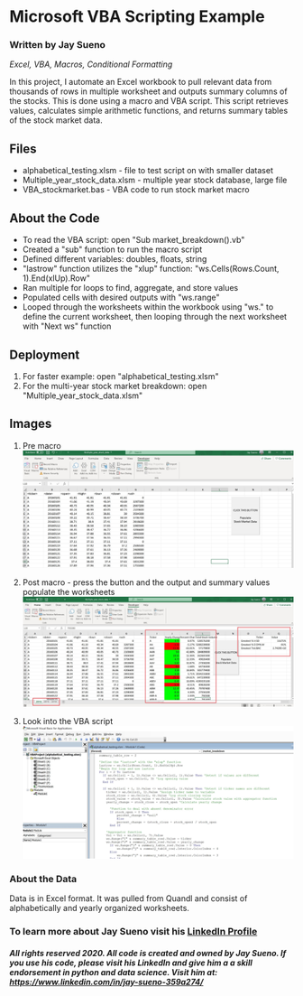 # Microsoft VBA Scripting Example
### Written by Jay Sueno
_Excel, VBA, Macros, Conditional Formatting_

In this project, I automate an Excel workbook to pull relevant data from thousands of rows in multiple worksheet and outputs summary columns of the stocks. This is done using a macro and VBA script. This script retrieves values, calculates simple arithmetic functions, and returns summary tables of the stock market data.

## Files

* alphabetical_testing.xlsm - file to test script on with smaller dataset
* Multiple_year_stock_data.xlsm - multiple year stock database, large file
* VBA_stockmarket.bas - VBA code to run stock market macro

## About the Code

* To read the VBA script: open "Sub market_breakdown().vb"
* Created a "sub" function to run the macro script
* Defined different variables: doubles, floats, string
* "lastrow" function utilizes the "xlup" function: "ws.Cells(Rows.Count, 1).End(xlUp).Row"
* Ran multiple for loops to find, aggregate, and store values
* Populated cells with desired outputs with "ws.range"
* Looped through the worksheets within the workbook using "ws." to define the current worksheet, then looping through the next worksheet with "Next ws" function

## Deployment

1. For faster example: open "alphabetical_testing.xlsm"
2. For the multi-year stock market breakdown: open "Multiple_year_stock_data.xlsm"

## Images

1. Pre macro
![worksheet pre macro](images/vba2.jpg)

2. Post macro - press the button and the output and summary values populate the worksheets
![worksheet post macro](images/vba3.jpg)

3. Look into the VBA script
![vba code](images/vba1.jpg)


### About the Data

Data is in Excel format. It was pulled from Quandl and consist of alphabetically and yearly organized worksheets.

### To learn more about Jay Sueno visit his [LinkedIn Profile](https://www.linkedin.com/in/jay-sueno-359a274/)

##### All rights reserved 2020. All code is created and owned by Jay Sueno. If you use his code, please visit his LinkedIn and give him a a skill endorsement in python and data science. Visit him at: https://www.linkedin.com/in/jay-sueno-359a274/